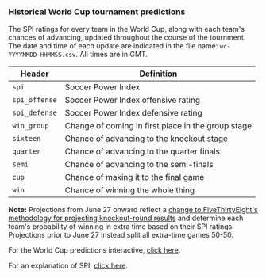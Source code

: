 ### Historical World Cup tournament predictions

The SPI ratings for every team in the World Cup, along with each team's chances of advancing, updated throughout the course of the tournment. The date and time of each update are indicated in the file name: `wc-YYYYMMDD-HHMMSS.csv`. All times are in GMT.

Header | Definition
---|---------
`spi` | Soccer Power Index
`spi_offense` | Soccer Power Index offensive rating
`spi_defense` | Soccer Power Index defensive rating
`win_group` | Change of coming in first place in the group stage
`sixteen` | Chance of advancing to the knockout stage
`quarter` | Chance of advancing to the quarter finals
`semi` | Chance of advancing to the semi-finals
`cup` | Chance of making it to the final game
`win` | Chance of winning the whole thing

__Note:__ Projections from June 27 onward reflect a [change to FiveThirtyEight's methodology for projecting knockout-round results](http://fivethirtyeight.com/datalab/extra-time-isnt-a-crapshoot-in-the-knockout-round-but-penalties-are/) and determine each team's probability of winning in extra time based on their SPI ratings. Projections prior to June 27 instead split all extra-time games 50-50.

For the World Cup predictions interactive, [click here](http://fivethirtyeight.com/interactives/world-cup/).

For an explanation of SPI, [click here](http://fivethirtyeight.com/features/its-brazils-world-cup-to-lose/).


